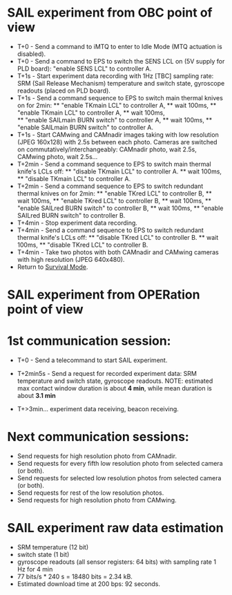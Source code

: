 SAIL experiment from OBC point of view
==
* T+0 - Send a command to iMTQ to enter to Idle Mode (MTQ actuation is disabled).
* T+0 - Send a command to EPS to switch the SENS LCL on (5V supply for PLD board): "enable SENS LCL" to controller A.
* T+1s - Start experiment data recording with 1Hz [TBC] sampling rate: SRM (Sail Release Mechanism) temperature and switch state, gyroscope readouts (placed on PLD board).
* T+1s - Send a command sequence to EPS to switch main thermal knives on for 2min: 
** "enable TKmain LCL" to controller A, 
** wait 100ms,
** "enable TKmain LCL" to controller A, 
** wait 100ms,  
** "enable SAILmain BURN switch" to controller A, 
** wait 100ms,
** "enable SAILmain BURN switch" to controller A.
* T+1s - Start CAMwing and CAMnadir images taking with low resolution (JPEG 160x128) with 2.5s between each photo. Cameras are switched on commutatively/interchangeably: CAMnadir photo, wait 2.5s, CAMwing photo, wait 2.5s...
* T+2min - Send a command sequence to EPS to switch main thermal knife's LCLs off: 
** "disable TKmain LCL" to controller A.
** wait 100ms,
** "disable TKmain LCL" to controller A.
* T+2min - Send a command sequence to EPS to switch redundant thermal knives on for 2min: 
** "enable TKred LCL" to controller B, 
** wait 100ms,
** "enable TKred LCL" to controller B,
** wait 100ms,
** "enable SAILred BURN switch" to controller B, 
** wait 100ms,
** "enable SAILred BURN switch" to controller B.
* T+4min - Stop experiment data recording.
* T+4min - Send a command sequence to EPS to switch redundant thermal knife's LCLs off: 
** "disable TKred LCL" to controller B.
** wait 100ms,
** "disable TKred LCL" to controller B.
* T+4min - Take two photos with both CAMnadir and CAMwing cameras with high resolution (JPEG 640x480).
* Return to [Survival Mode](https://team.pw-sat.pl/w/oper/satellite_modes).

SAIL experiment from OPERation point of view
==
1st communication session:
===
* T+0 - Send a telecommand to start SAIL experiment.
* T+2min5s - Send a request for recorded experiment data: SRM temperature and switch state, gyroscope readouts.
NOTE: estimated max contact window duration is about **4 min**, while mean duration is about **3.1 min**

* T+>3min... experiment data receiving, beacon receiving.

Next communication sessions:
===
* Send requests for high resolution photo from CAMnadir.
* Send requests for every fifth low resolution photo from selected camera (or both).
* Send requests for selected low resolution photos from selected camera (or both).
* Send requests for rest of the low resolution photos.
* Send requests for high resolution photo from CAMwing.

SAIL experiment raw data estimation
==
* SRM temperature (12 bit)
* switch state (1 bit)
* gyroscope readouts (all sensor registers: 64 bits) with sampling rate 1 Hz for 4 min
* 77 bits/s * 240 s = 18480 bits = 2.34 kB. 
* Estimated download time at 200 bps: 92 seconds.
